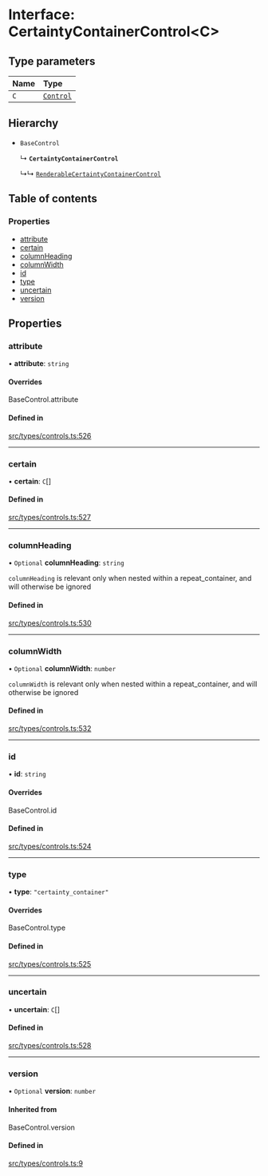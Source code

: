 # Interface: CertaintyContainerControl<C\>

## Type parameters

| Name | Type |
| :------ | :------ |
| `C` | [`Control`](../wiki/Exports#control) |

## Hierarchy

- `BaseControl`

  ↳ **`CertaintyContainerControl`**

  ↳↳ [`RenderableCertaintyContainerControl`](../wiki/RenderableCertaintyContainerControl)

## Table of contents

### Properties

- [attribute](../wiki/CertaintyContainerControl#attribute)
- [certain](../wiki/CertaintyContainerControl#certain)
- [columnHeading](../wiki/CertaintyContainerControl#columnheading)
- [columnWidth](../wiki/CertaintyContainerControl#columnwidth)
- [id](../wiki/CertaintyContainerControl#id)
- [type](../wiki/CertaintyContainerControl#type)
- [uncertain](../wiki/CertaintyContainerControl#uncertain)
- [version](../wiki/CertaintyContainerControl#version)

## Properties

### attribute

• **attribute**: `string`

#### Overrides

BaseControl.attribute

#### Defined in

[src/types/controls.ts:526](https://github.com/decisively-io/interview-sdk/blob/bdb144e/src/types/controls.ts#L526)

___

### certain

• **certain**: `C`[]

#### Defined in

[src/types/controls.ts:527](https://github.com/decisively-io/interview-sdk/blob/bdb144e/src/types/controls.ts#L527)

___

### columnHeading

• `Optional` **columnHeading**: `string`

`columnHeading` is relevant only when nested within a repeat_container, and will otherwise be ignored

#### Defined in

[src/types/controls.ts:530](https://github.com/decisively-io/interview-sdk/blob/bdb144e/src/types/controls.ts#L530)

___

### columnWidth

• `Optional` **columnWidth**: `number`

`columnWidth` is relevant only when nested within a repeat_container, and will otherwise be ignored

#### Defined in

[src/types/controls.ts:532](https://github.com/decisively-io/interview-sdk/blob/bdb144e/src/types/controls.ts#L532)

___

### id

• **id**: `string`

#### Overrides

BaseControl.id

#### Defined in

[src/types/controls.ts:524](https://github.com/decisively-io/interview-sdk/blob/bdb144e/src/types/controls.ts#L524)

___

### type

• **type**: ``"certainty_container"``

#### Overrides

BaseControl.type

#### Defined in

[src/types/controls.ts:525](https://github.com/decisively-io/interview-sdk/blob/bdb144e/src/types/controls.ts#L525)

___

### uncertain

• **uncertain**: `C`[]

#### Defined in

[src/types/controls.ts:528](https://github.com/decisively-io/interview-sdk/blob/bdb144e/src/types/controls.ts#L528)

___

### version

• `Optional` **version**: `number`

#### Inherited from

BaseControl.version

#### Defined in

[src/types/controls.ts:9](https://github.com/decisively-io/interview-sdk/blob/bdb144e/src/types/controls.ts#L9)
